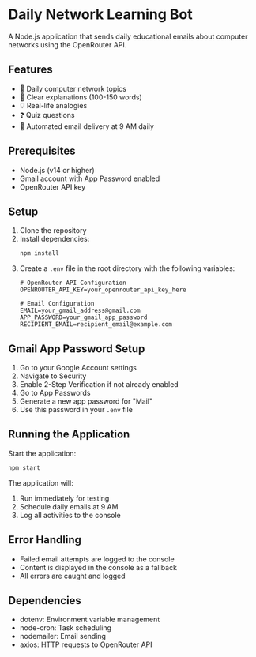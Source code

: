 # Daily Network Learning Bot

A Node.js application that sends daily educational emails about computer networks using the OpenRouter API.

## Features

- 📘 Daily computer network topics
- 📖 Clear explanations (100-150 words)
- 💡 Real-life analogies
- ❓ Quiz questions
- 📧 Automated email delivery at 9 AM daily

## Prerequisites

- Node.js (v14 or higher)
- Gmail account with App Password enabled
- OpenRouter API key

## Setup

1. Clone the repository
2. Install dependencies:
   ```bash
   npm install
   ```
3. Create a `.env` file in the root directory with the following variables:
   ```
   # OpenRouter API Configuration
   OPENROUTER_API_KEY=your_openrouter_api_key_here

   # Email Configuration
   EMAIL=your_gmail_address@gmail.com
   APP_PASSWORD=your_gmail_app_password
   RECIPIENT_EMAIL=recipient_email@example.com
   ```

## Gmail App Password Setup

1. Go to your Google Account settings
2. Navigate to Security
3. Enable 2-Step Verification if not already enabled
4. Go to App Passwords
5. Generate a new app password for "Mail"
6. Use this password in your `.env` file

## Running the Application

Start the application:
```bash
npm start
```

The application will:
1. Run immediately for testing
2. Schedule daily emails at 9 AM
3. Log all activities to the console

## Error Handling

- Failed email attempts are logged to the console
- Content is displayed in the console as a fallback
- All errors are caught and logged

## Dependencies

- dotenv: Environment variable management
- node-cron: Task scheduling
- nodemailer: Email sending
- axios: HTTP requests to OpenRouter API 